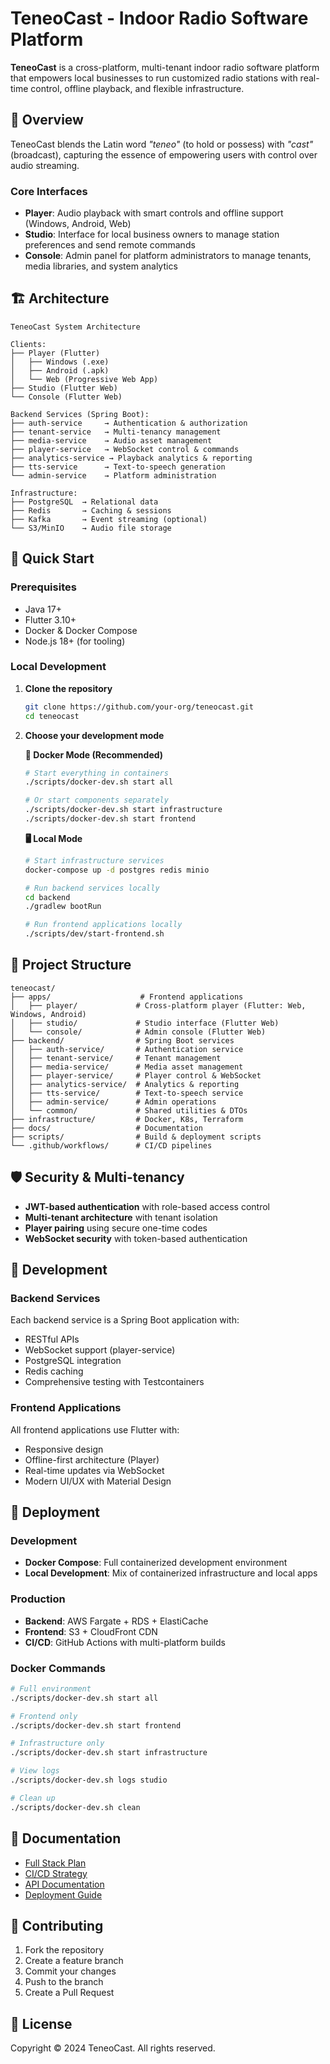 # TeneoCast - Indoor Radio Software Platform

**TeneoCast** is a cross-platform, multi-tenant indoor radio software platform that empowers local businesses to run customized radio stations with real-time control, offline playback, and flexible infrastructure.

## 🎯 Overview

TeneoCast blends the Latin word *"teneo"* (to hold or possess) with *"cast"* (broadcast), capturing the essence of empowering users with control over audio streaming.

### Core Interfaces

- **Player**: Audio playback with smart controls and offline support (Windows, Android, Web)
- **Studio**: Interface for local business owners to manage station preferences and send remote commands
- **Console**: Admin panel for platform administrators to manage tenants, media libraries, and system analytics

## 🏗️ Architecture

```
TeneoCast System Architecture

Clients:
├── Player (Flutter)
│   ├── Windows (.exe)
│   ├── Android (.apk)
│   └── Web (Progressive Web App)
├── Studio (Flutter Web)
└── Console (Flutter Web)

Backend Services (Spring Boot):
├── auth-service     → Authentication & authorization
├── tenant-service   → Multi-tenancy management
├── media-service    → Audio asset management
├── player-service   → WebSocket control & commands
├── analytics-service → Playback analytics & reporting
├── tts-service      → Text-to-speech generation
└── admin-service    → Platform administration

Infrastructure:
├── PostgreSQL  → Relational data
├── Redis       → Caching & sessions
├── Kafka       → Event streaming (optional)
└── S3/MinIO    → Audio file storage
```

## 🚀 Quick Start

### Prerequisites

- Java 17+
- Flutter 3.10+
- Docker & Docker Compose
- Node.js 18+ (for tooling)

### Local Development

1. **Clone the repository**
   ```bash
   git clone https://github.com/your-org/teneocast.git
   cd teneocast
   ```

2. **Choose your development mode**

   **🐳 Docker Mode (Recommended)**
   ```bash
   # Start everything in containers
   ./scripts/docker-dev.sh start all
   
   # Or start components separately
   ./scripts/docker-dev.sh start infrastructure
   ./scripts/docker-dev.sh start frontend
   ```

   **🖥️ Local Mode**
   ```bash
   # Start infrastructure services
   docker-compose up -d postgres redis minio
   
   # Run backend services locally
   cd backend
   ./gradlew bootRun
   
   # Run frontend applications locally
   ./scripts/dev/start-frontend.sh
   ```

## 📁 Project Structure

```
teneocast/
├── apps/                    # Frontend applications
│   ├── player/             # Cross-platform player (Flutter: Web, Windows, Android)
│   ├── studio/             # Studio interface (Flutter Web)
│   └── console/            # Admin console (Flutter Web)
├── backend/                # Spring Boot services
│   ├── auth-service/       # Authentication service
│   ├── tenant-service/     # Tenant management
│   ├── media-service/      # Media asset management
│   ├── player-service/     # Player control & WebSocket
│   ├── analytics-service/  # Analytics & reporting
│   ├── tts-service/        # Text-to-speech service
│   ├── admin-service/      # Admin operations
│   └── common/             # Shared utilities & DTOs
├── infrastructure/         # Docker, K8s, Terraform
├── docs/                   # Documentation
├── scripts/                # Build & deployment scripts
└── .github/workflows/      # CI/CD pipelines
```

## 🛡️ Security & Multi-tenancy

- **JWT-based authentication** with role-based access control
- **Multi-tenant architecture** with tenant isolation
- **Player pairing** using secure one-time codes
- **WebSocket security** with token-based authentication

## 🔧 Development

### Backend Services

Each backend service is a Spring Boot application with:
- RESTful APIs
- WebSocket support (player-service)
- PostgreSQL integration
- Redis caching
- Comprehensive testing with Testcontainers

### Frontend Applications

All frontend applications use Flutter with:
- Responsive design
- Offline-first architecture (Player)
- Real-time updates via WebSocket
- Modern UI/UX with Material Design

## 🚢 Deployment

### Development
- **Docker Compose**: Full containerized development environment
- **Local Development**: Mix of containerized infrastructure and local apps

### Production
- **Backend**: AWS Fargate + RDS + ElastiCache
- **Frontend**: S3 + CloudFront CDN
- **CI/CD**: GitHub Actions with multi-platform builds

### Docker Commands

```bash
# Full environment
./scripts/docker-dev.sh start all

# Frontend only
./scripts/docker-dev.sh start frontend

# Infrastructure only  
./scripts/docker-dev.sh start infrastructure

# View logs
./scripts/docker-dev.sh logs studio

# Clean up
./scripts/docker-dev.sh clean
```

## 📖 Documentation

- [Full Stack Plan](docs/indoor_radio_full_stack_plan.md)
- [CI/CD Strategy](docs/teneo_cast_ci_cd.md)
- [API Documentation](docs/api/)
- [Deployment Guide](docs/deployment/)

## 🤝 Contributing

1. Fork the repository
2. Create a feature branch
3. Commit your changes
4. Push to the branch
5. Create a Pull Request

## 📄 License

Copyright © 2024 TeneoCast. All rights reserved. 